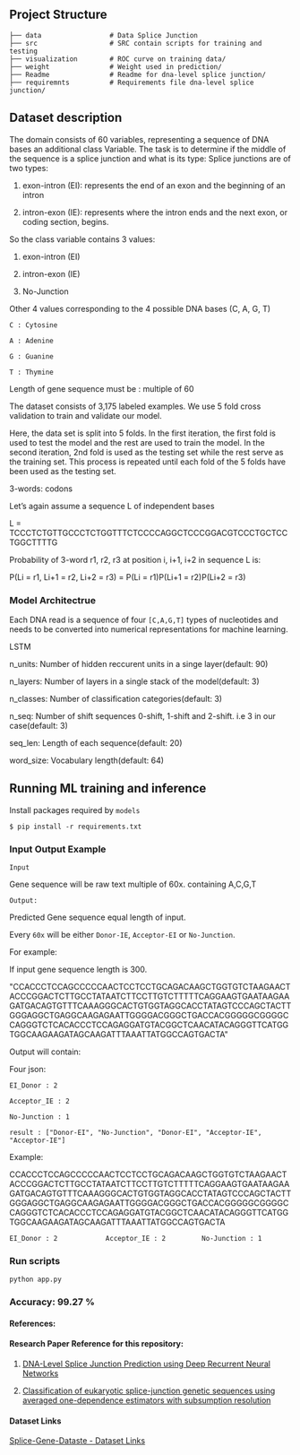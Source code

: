 
## Project Structure

```
├── data                 # Data Splice Junction 
├── src                  # SRC contain scripts for training and testing
├── visualization        # ROC curve on training data/
├── weight               # Weight used in prediction/
├── Readme               # Readme for dna-level splice junction/
├── requiremnts          # Requirements file dna-level splice junction/

```
    

## Dataset description

The domain consists of 60 variables, representing a sequence of DNA bases an additional class Variable.
The task is to determine if the middle of the sequence is a splice junction and what is its type:
Splice junctions are of two types:

1. exon-intron (EI): represents the end of an exon and the beginning of an intron

2. intron-exon (IE):  represents where the intron ends and the next exon, or coding section, begins.

So the class variable contains 3 values:

1. exon-intron (EI)

2. intron-exon (IE)

3. No-Junction

Other 4 values corresponding to the 4 possible DNA bases (C, A, G, T)

```C : Cytosine```

```A : Adenine```

```G : Guanine```

```T : Thymine```

Length of gene sequence must be : multiple of 60

The dataset consists of 3,175 labeled examples. We use 5 fold cross validation to train and validate our model.

Here, the data set is split into 5 folds. In the first iteration, the first fold is used to test the model and the rest are used to train the model. In the second iteration, 2nd fold is used as the testing set while the rest serve as the training set. This process is repeated until each fold of the 5 folds have been used as the testing set.

3-words: codons

 Let’s again assume a sequence L of independent bases

 L = TCCCTCTGTTGCCCTCTGGTTTCTCCCCAGGCTCCCGGACGTCCCTGCTCCTGGCTTTTG

 Probability of 3-word r1, r2, r3 at position i, i+1, i+2 in sequence L is:

 P(Li = r1, Li+1 = r2, Li+2 = r3) = P(Li = r1)P(Li+1 = r2)P(Li+2 = r3)


### Model Architectrue

Each DNA read is a sequence of four ```[C,A,G,T]``` types of nucleotides and needs to be converted into numerical representations for machine learning.

LSTM

n_units: Number of hidden reccurent units in a singe layer(default: 90)

n_layers: Number of layers in a single stack of the model(default: 3)

n_classes: Number of classification categories(default: 3)

n_seq: Number of shift sequences 0-shift, 1-shift and 2-shift. i.e 3 in our case(default: 3)

seq_len: Length of each sequence(default: 20)

word_size: Vocabulary length(default: 64)


## Running ML training and inference

Install packages required by `models`


```$ pip install -r requirements.txt```


### Input Output Example

`Input`

Gene sequence will be raw text multiple of 60x. containing A,C,G,T

`Output:`

Predicted Gene sequence equal length of input.

Every `60x` will be either `Donor-IE`,  `Acceptor-EI` or  `No-Junction`.

For example:

If input gene sequence length is 300.

"CCACCCTCCAGCCCCCAACTCCTCCTGCAGACAAGCTGGTGTCTAAGAACTACCCGGACTCTTGCCTATAATCTTCCTTGTCTTTTTCAGGAAGTGAATAAGAAGATGACAGTGTTTCAAAGGGCACTGTGGTAGGCACCTATAGTCCCAGCTACTTGGGAGGCTGAGGCAAGAGAATTGGGGACGGGCTGACCACGGGGGCGGGGCCAGGGTCTCACACCCTCCAGAGGATGTACGGCTCAACATACAGGGTTCATGGTGGCAAGAAGATAGCAAGATTTAAATTATGGCCAGTGACTA"

Output will contain:

Four json:

`EI_Donor : 2`

`Acceptor_IE : 2`

`No-Junction : 1` 

```result : ["Donor-EI", "No-Junction", "Donor-EI", "Acceptor-IE", "Acceptor-IE"]```

Example:

CCACCCTCCAGCCCCCAACTCCTCCTGCAGACAAGCTGGTGTCTAAGAACTACCCGGACTCTTGCCTATAATCTTCCTTGTCTTTTTCAGGAAGTGAATAAGAAGATGACAGTGTTTCAAAGGGCACTGTGGTAGGCACCTATAGTCCCAGCTACTTGGGAGGCTGAGGCAAGAGAATTGGGGACGGGCTGACCACGGGGGCGGGGCCAGGGTCTCACACCCTCCAGAGGATGTACGGCTCAACATACAGGGTTCATGGTGGCAAGAAGATAGCAAGATTTAAATTATGGCCAGTGACTA

`EI_Donor : 2            Acceptor_IE : 2         No-Junction : 1 `


### Run scripts

`python app.py`

### Accuracy: 99.27 %

#### References:

#### Research Paper Reference for this repository:

1. [DNA-Level Splice Junction Prediction using Deep
Recurrent Neural Networks](https://arxiv.org/pdf/1512.05135.pdf)

2. [Classification of eukaryotic splice-junction genetic sequences using
averaged one-dependence estimators with subsumption resolution](https://core.ac.uk/download/pdf/82482313.pdf)

#### Dataset Links

[Splice-Gene-Dataste - Dataset Links](http://www.jmlr.org/papers/volume1/meila00a/html/node32.html)


